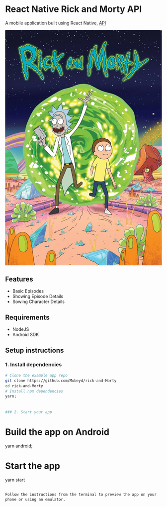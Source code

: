 # React Native Rick and Morty API

A mobile application built using React Native, [API](https://rickandmortyapi.com/api/episode)

![screenshots of example app](/images/image1.jpg)

## Features

- Basic Episodes
- Showing Episode Details
- Sowing Character Details

## Requirements

- NodeJS
- Android SDK

## Setup instructions

### 1. Install dependencies

```sh
# Clone the example app repo
git clone https://github.com/Mubeyd/rick-and-Morty
cd rick-and-Morty
# Install npm dependencies
yarn;


### 2. Start your app

```

# Build the app on Android

yarn android;

# Start the app

yarn start

```

Follow the instructions from the terminal to preview the app on your phone or using an emulator.
```
